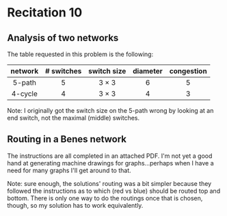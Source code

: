 # Recitation 10

## Analysis of two networks
The table requested in this problem is the following:

| network | # switches | switch size | diameter | congestion |
|:-------:|:----------:|:-----------:|:--------:|:----------:|
|5-path   | 5          | 3 $\times$ 3| 6        | 5          |
|4-cycle  | 4          | 3 $\times$ 3| 4        | 3          |

Note: I originally got the switch size on the 5-path wrong by looking at an end switch, not the maximal (middle) switches.


## Routing in a Benes network
The instructions are all completed in an attached PDF. I'm not yet a good hand at generating machine drawings for graphs...perhaps when I have a need for many graphs I'll get around to that.

Note: sure enough, the solutions' routing was a bit simpler because they followed the instructions as to which (red vs blue) should be routed top and bottom. There is only one way to do the routings once that is chosen, though, so my solution has to work equivalently.
